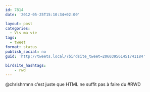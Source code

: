 ```yaml
---
id: 7814
date: '2012-05-25T15:10:34+02:00'

layout: post
categories:
  - Vis ma vie
tags:
  - tweet
format: status
publish_social: no
guid: 'http://tweets.local/?birdsite_tweet=206039561451741184'

birdsite_hashtags:
    - rwd
---
```


@chrishrmnn c’est juste que HTML ne suffit pas à faire du #RWD